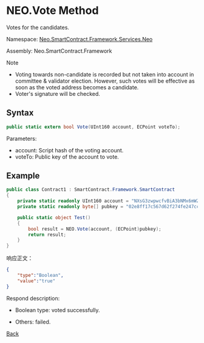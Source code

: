 # NEO.Vote Method

Votes for the candidates.

Namespace: [Neo.SmartContract.Framework.Services.Neo](../../neo.md)

Assembly: Neo.SmartContract.Framework

> [!Note]
>
> - Voting towards non-candidate is recorded but not taken into account in committee & validator election. However, such votes will be effective as soon as the voted address becomes a candidate.
> - Voter's signature will be checked. 

## Syntax

```c#
public static extern bool Vote(UInt160 account, ECPoint voteTo);
```

Parameters:

- account: Script hash of the voting account.
- voteTo: Public key of the account to vote.

## Example

```c#
public class Contract1 : SmartContract.Framework.SmartContract
{
    private static readonly UInt160 account = "NXsG3zwpwcfvBiA3bNMx6mWZGEro9ZqTqM".ToScriptHash();
    private static readonly byte[] pubkey = "02e8ff17c567d62f274fe247cc884a2a6cd3b8fd0d779a8c5856289a560accacb4".HexToBytes();

    public static object Test()
    {
        bool result = NEO.Vote(account, (ECPoint)pubkey);
        return result;
    }
}
```

响应正文：

```json
{
	"type":"Boolean",
	"value":"true"
}
```

Respond description:

- Boolean type: voted successfully.

- Others: failed.

[Back](../Neo.md)